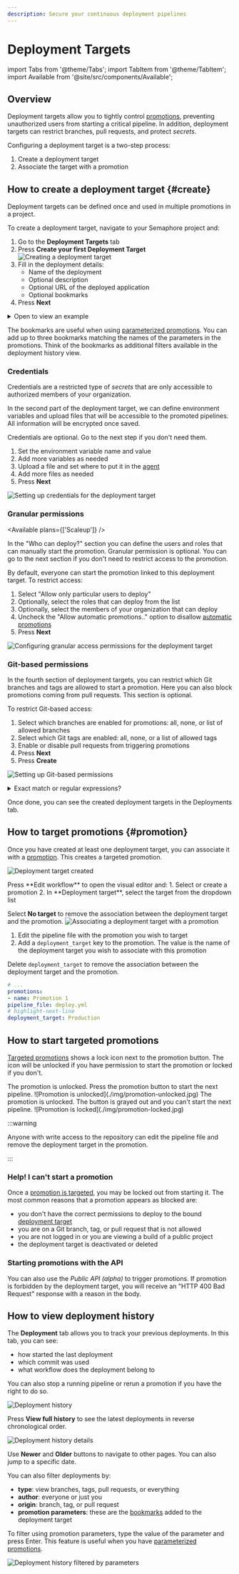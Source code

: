 ```yaml
---
description: Secure your continuous deployment pipelines
---
```


# Deployment Targets

import Tabs from '@theme/Tabs';
import TabItem from '@theme/TabItem';
import Available from '@site/src/components/Available';

## Overview

Deployment targets allow you to tightly control [promotions](./pipelines.md#promotions), preventing unauthorized users from starting a critical pipeline. In addition, deployment targets can restrict branches, pull requests, and protect *secrets*.

Configuring a deployment target is a two-step process:
1. Create a deployment target
2. Associate the target with a promotion


## How to create a deployment target {#create}

Deployment targets can be defined once and used in multiple promotions in a project.

To create a deployment target, navigate to your Semaphore project and:
1. Go to the **Deployment Targets** tab
2. Press **Create your first Deployment Target**
 ![Creating a deployment target](./img/deployment-target-create.jpg)
3. Fill in the deployment details:
    - Name of the deployment
    - Optional description
    - Optional URL of the deployed application
    - Optional bookmarks
4. Press **Next**

<details>
 <summary>Open to view an example</summary>
 <div>![Example deployment target](./img/deployment-target-1.jpg)</div>
</details>

The bookmarks are useful when using [parameterized promotions](./pipelines#parameters). You can add up to three bookmarks matching the names of the parameters in the promotions. Think of the bookmarks as additional filters available in the deployment history view. 

### Credentials

Credentials are a restricted type of *secrets* that are only accessible to authorized members of your organization.

In the second part of the deployment target, we can define environment variables and upload files that will be accessible to the promoted pipelines. All information will be encrypted once saved.

Credentials are optional. Go to the next step if you don't need them.

1. Set the environment variable name and value
2. Add more variables as needed
3. Upload a file and set where to put it in the [agent](./pipelines#agents)
4. Add more files as needed
5. Press **Next**

![Setting up credentials for the deployment target](./img/deployment-target-2.jpg)

### Granular permissions

<Available plans={['Scaleup']} />

In the "Who can deploy?" section you can define the users and roles that can manually start the promotion. Granular permission is optional. You can go to the next section if you don't need to restrict access to the promotion.

By default, everyone can start the promotion linked to this deployment target. To restrict access:

1. Select "Allow only particular users to deploy"
2. Optionally, select the roles that can deploy from the list
3. Optionally, select the members of your organization that can deploy
4. Uncheck the "Allow automatic promotions.." option to disallow [automatic promotions](./pipelines#automatic-promotions)
5. Press **Next**

![Configuring granular access permissions for the deployment target](./img/deployment-target-3.jpg)

### Git-based permissions

In the fourth section of deployment targets, you can restrict which Git branches and tags are allowed to start a promotion. Here you can also block promotions coming from pull requests. This section is optional.

To restrict Git-based access:
1. Select which branches are enabled for promotions: all, none, or list of allowed branches
2. Select which Git tags are enabled: all, none, or a list of allowed tags
3. Enable or disable pull requests from triggering promotions
4. Press **Next**
5. Press **Create**

![Setting up Git-based permissions](./img/deployment-target-4.jpg)

<details>
 <summary>Exact match or regular expressions?</summary>
 <div>
Branches and tags can be matched in two ways:
- **Exact match**: strings must match exactly
- **Regex match**: strings are matched using Perl-compatible regular expressions. See the [Erlang re module documentation](https://www.erlang.org/doc/man/re.html) to see more details on the syntax
 </div>
</details>

Once done, you can see the created deployment targets in the Deployments tab.


## How to target promotions {#promotion}

Once you have created at least one deployment target, you can associate it with a [promotion](./pipelines#promotions). This creates a targeted promotion.

![Deployment target created](./img/deployment-target-created.jpg)

<Tabs groupId="editor-yaml">
 <TabItem value="editor" label="Editor">
 Press **Edit workflow** to open the visual editor and:
 1. Select or create a promotion
 2. In **Deployment target**, select the target from the dropdown list

 Select **No target** to remove the association between the deployment target and the promotion.
 ![Associating a deployment target with a promotion](./img/promotion-target.jpg)
 </TabItem>
 <TabItem value="yaml" label="YAML">
 1. Edit the pipeline file with the promotion you wish to target
 2. Add a `deployment_target` key to the promotion. The value is the name of the deployment target you wish to associate with this promotion

 Delete `deployment_target` to remove the association between the deployment target and the promotion.

 ```yaml title=".semaphore/semaphore.yml"
 # ...
 promotions:
 - name: Promotion 1
 pipeline_file: deploy.yml
 # highlight-next-line
 deployment_target: Production
 ```
 </TabItem>
</Tabs>

## How to start targeted promotions

[Targeted promotions](#promotion) shows a lock icon next to the promotion button. The icon will be unlocked if you have permission to start the promotion or locked if you don't.

<Tabs groupId="targeted-promotions">
 <TabItem value="unlocked" label="Unlocked promotion">
 The promotion is unlocked. Press the promotion button to start the next pipeline.
 ![Promotion is unlocked](./img/promotion-unlocked.jpg)
 </TabItem>
 <TabItem value="locked" label="Locked promotion">
 The promotion is unlocked. The button is grayed out and you can't start the next pipeline.
 ![Promotion is locked](./img/promotion-locked.jpg)
 </TabItem>
</Tabs>

:::warning

Anyone with write access to the repository can edit the pipeline file and remove the deployment target in the promotion.

:::

### Help! I can't start a promotion

Once a [promotion is targeted](#promotion), you may be locked out from starting it. The most common reasons that a promotion appears as blocked are:

- you don't have the correct permissions to deploy to the bound [deployment target](#overview)
- you are on a Git branch, tag, or pull request that is not allowed
- you are not logged in or you are viewing a build of a public project
- the deployment target is deactivated or deleted

### Starting promotions with the API

You can also use the *Public API (alpha)* to trigger promotions. If promotion is forbidden by the deployment target, you will receive an "HTTP 400 Bad Request" response with a reason in the body.

## How to view deployment history

The **Deployment** tab allows you to track your previous deployments. In this tab, you can see:

- how started the last deployment
- which commit was used
- what workflow does the deployment belong to

You can also stop a running pipeline or rerun a promotion if you have the right to do so.

![Deployment history](./img/deployment-history-1.jpg)

Press **View full history** to see the latest deployments in reverse chronological order.

![Deployment history details](./img/deployment-history-2.jpg)

Use **Newer** and **Older** buttons to navigate to other pages. You can also jump to a specific date.

You can also filter deployments by:
- **type**: view branches, tags, pull requests, or everything
- **author**: everyone or just you
- **origin**: branch, tag, or pull request
- **promotion parameters**: these are the [bookmarks](#create) added to the deployment target

To filter using promotion parameters, type the value of the parameter and press Enter. This feature is useful when you have [parameterized promotions](./pipelines#promotions).

![Deployment history filtered by parameters](./img/deployment-history-3.jpg)
